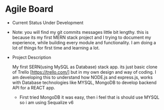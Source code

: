 # Agile Board

- Current Status
    Under Development 

- Note:
    you will find my git commits messages little bit lengthy. this is because its my first MERN stack project and I trying to document my experience, 
    while building every module and functionality. I am doing a lot of things for first time and learning a lot.

-  Project Description

    My first SERN(using MySQL as Database) stack app. its just basic clone of Trello [https://trello.com/]
    but in my own design and way of coding. I am developing this to understand how NODE.js and express.js, 
    works with Database technologies like MYSQL, MongoDB to develop backend API for a REACT app. 

    - First tried MongoDB it was easy, then i feel that is should use MYSQL so i am using Sequalize v6 

    
